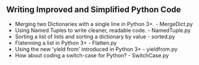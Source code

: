 Writing Improved and Simplified Python Code
--------------------------------------------

- Merging two Dictionaries with a single line in Python 3+. - MergeDict.py
- Using Named Tuples to write cleaner, readable code.       - NamedTuple.py
- Sorting a list of lists and sorting a dictionary by value - sorted.py
- Flatenning a list in Python 3+							- Flatten.py
- Using the new 'yield from' introduced in Python 3+        - yieldfrom.py
- How about coding a switch-case for Python?			    - SwitchCase.py